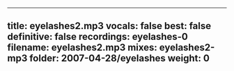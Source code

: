 
---
title: eyelashes2.mp3
vocals: false
best: false
definitive: false
recordings: eyelashes-0
filename: eyelashes2.mp3
mixes: eyelashes2-mp3
folder: 2007-04-28/eyelashes
weight: 0
---
